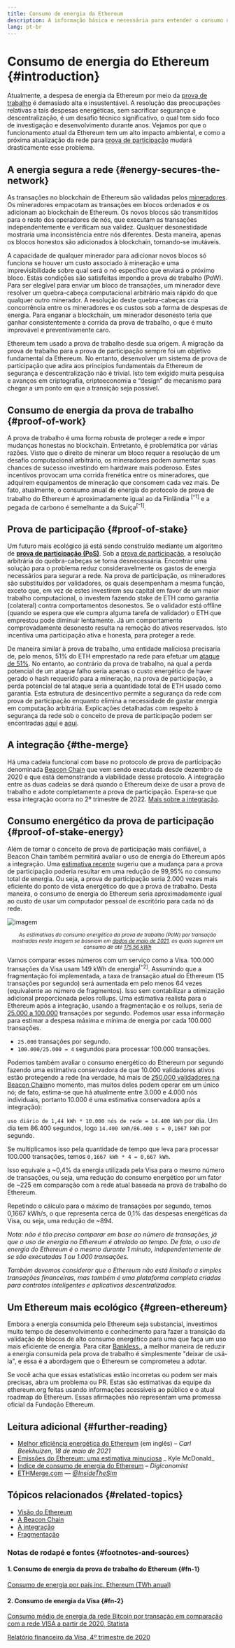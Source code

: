 ```yaml
---
title: Consumo de energia da Ethereum
description: A informação básica e necessária para entender o consumo de energia da Ethereum.
lang: pt-br
---
```


# Consumo de energia do Ethereum {#introduction}

Atualmente, a despesa de energia da Ethereum por meio da [prova de trabalho](/developers/docs/consensus-mechanisms/#proof-of-work) é demasiado alta e insustentável. A resolução das preocupações relativas a tais despesas energéticas, sem sacrificar segurança e descentralização, é um desafio técnico significativo, o qual tem sido foco de investigação e desenvolvimento durante anos. Vejamos por que o funcionamento atual da Ethereum tem um alto impacto ambiental, e como a próxima atualização da rede para [prova de participação](/developers/docs/consensus-mechanisms/pos) mudará drasticamente esse problema.

## A energia segura a rede {#energy-secures-the-network}

As transações no blockchain de Ethereum são validadas pelos [mineradores](/developers/docs/consensus-mechanisms/pow/mining). Os mineradores empacotam as transações em blocos ordenados e os adicionam ao blockchain de Ethereum. Os novos blocos são transmitidos para o resto dos operadores de nós, que executam as transações independentemente e verificam sua validez. Qualquer desonestidade mostraria uma inconsistência entre nós diferentes. Desta maneira, apenas os blocos honestos são adicionados à blockchain, tornando-se imutáveis.

A capacidade de qualquer minerador para adicionar novos blocos só funciona se houver um custo associado à mineração e uma imprevisibilidade sobre qual será o nó específico que enviará o próximo bloco. Estas condições são satisfeitas impondo a prova de trabalho (PoW). Para ser elegível para enviar um bloco de transações, um minerador deve resolver um quebra-cabeça computacional arbitrário mais rápido do que qualquer outro minerador. A resolução deste quebra-cabeças cria concorrência entre os mineradores e os custos sob a forma de despesas de energia. Para enganar a blockchain, um minerador desonesto teria que ganhar consistentemente a corrida da prova de trabalho, o que é muito improvável e preventivamente caro.

Ethereum tem usado a prova de trabalho desde sua origem. A migração da prova de trabalho para a prova de participação sempre foi um objetivo fundamental da Ethereum. No entanto, desenvolver um sistema de prova de participação que adira aos princípios fundamentais da Ethereum de segurança e descentralização não é trivial. Isto tem exigido muita pesquisa e avanços em criptografia, criptoeconomia e “design” de mecanismo para chegar a um ponto em que a transição seja possível.

## Consumo de energia da prova de trabalho {#proof-of-work}

A prova de trabalho é uma forma robusta de proteger a rede e impor mudanças honestas no blockchain. Entretanto, é problemática por várias razões. Visto que o direito de minerar um bloco requer a resolução de um desafio computacional arbitrário, os mineradores podem aumentar suas chances de sucesso investindo em hardware mais poderoso. Estes incentivos provocam uma corrida frenética entre os mineradores, que adquirem equipamentos de mineração que consomem cada vez mais. De fato, atualmente, o consumo anual de energia do protocolo de prova de trabalho do Ethereum é aproximadamente igual ao da Finlândia <sup>[^1]</sup> e a pegada de carbono é semelhante a da Suíça<sup>[^1]</sup>.

## Prova de participação {#proof-of-stake}

Um futuro mais ecológico já está sendo construído mediante um algoritmo de [**prova de participação (PoS)**](/upgrades/beacon-chain/). Sob a [prova de participação](/developers/docs/consensus-mechanisms/pos/), a resolução arbitrária do quebra-cabeças se torna desnecessária. Encontrar uma solução para o problema reduz consideravelmente os gastos de energia necessários para segurar a rede. Na prova de participação, os mineradores são substituídos por validadores, os quais desempenham a mesma função, exceto que, em vez de estes investirem seu capital em favor de um maior trabalho computacional, o investem fazendo stake de ETH como garantia (colateral) contra comportamentos desonestos. Se o validador está offline (quando se espera que ele cumpra alguma tarefa de validador) o ETH que emprestou pode diminuir lentamente. Já um comportamento comprovadamente desonesto resulta na remoção do ativos reservados. Isto incentiva uma participação ativa e honesta, para proteger a rede.

De maneira similar à prova de trabalho, uma entidade maliciosa precisaria de, pelo menos, 51% do ETH emprestado na rede para efetuar um [ataque de 51%](/glossary/#51-attack). No entanto, ao contrário da prova de trabalho, na qual a perda potencial de um ataque falho seria apenas o custo energético de haver gerado o hash requerido para a mineração, na prova de participação, a perda potencial de tal ataque seria a quantidade total de ETH usado como garantia. Esta estrutura de desincentivo permite a segurança da rede com prova de participação enquanto elimina a necessidade de gastar energia em computação arbitrária. Explicações detalhadas com respeito à segurança da rede sob o conceito de prova de participação podem ser encontradas [aqui](/developers/docs/consensus-mechanisms/pos/) e [aqui](https://vitalik.ca/general/2017/12/31/pos_faq.html).

## A integração {#the-merge}

Há uma cadeia funcional com base no protocolo de prova de participação denominada [Beacon Chain](/upgrades/beacon-chain/) que vem sendo executada desde dezembro de 2020 e que está demonstrando a viabilidade desse protocolo. A integração entre as duas cadeias se dará quando o Ethereum deixe de usar a prova de trabalho e adote completamente a prova de participação. Espera-se que essa integração ocorra no 2º trimestre de 2022. [Mais sobre a integração](/upgrades/merge/).

## Consumo energético da prova de participação {#proof-of-stake-energy}

Além de tornar o conceito de prova de participação mais confiável, a Beacon Chain também permitirá avaliar o uso de energia do Ethereum após a integração. Uma [estimativa recente](https://blog.ethereum.org/2021/05/18/country-power-no-more/) sugeriu que a mudança para a prova de participação poderia resultar em uma redução de 99,95% no consumo total de energia. Ou seja, a prova de participação seria 2.000 vezes mais eficiente do ponto de vista energético do que a prova de trabalho. Desta maneira, o consumo de energia do Ethereum seria aproximadamente igual ao custo de usar um computador pessoal de escritório para cada nó da rede.

![imagem](./energy_use_per_transaction.png)

<p style="text-align: center;"><small><i>As estimativas do consumo energético da prova de trabalho (PoW) por transação mostradas neste imagem se baseiam em <a href="https://blog.ethereum.org/2021/05/18/country-power-no-more/" target="_blank" rel="noopener noreferrer">dados de maio de 2021</a>, os quais sugerem um consumo de até <a href="https://digiconomist.net/ethereum-energy-consumption" target="_blank" rel="noopener noreferrer">175,56 kWh</a></i></small></p>

Vamos comparar esses números com um serviço como a Visa. 100.000 transações da Visa usam 149 kWh de energia<sup>[^2]</sup>. Assumindo que a fragmentação foi implementada, a taxa de transação atual do Ethereum (15 transações por segundo) será aumentada em pelo menos 64 vezes (equivalente ao número de fragmentos). Isso sem contabilizar a otimização adicional proporcionada pelos rollups. Uma estimativa realista para o Ethereum após a integração, usando a fragmentação e os rollups, seria de [25.000 a 100.000](https://twitter.com/VitalikButerin/status/1312905884549300224?s=20) transações por segundo. Podemos usar essa informação para estimar a despesa máxima e mínima de energia por cada 100.000 transações.

- `25.000` transações por segundo.
- `100.000/25.000 = 4` segundos para processar 100.000 transações.

Podemos também avaliar o consumo energético do Ethereum por segundo fazendo uma estimativa conservadora de que 10.000 validadores ativos estão protegendo a rede (na verdade, há mais de [250.000 validadores na Beacon Chain](https://beaconscan.com/)no momento, mas muitos deles podem operar em um único nó; de fato, estima-se que há atualmente entre 3.000 e 4.000 nós individuais, portanto 10.000 é uma estimativa conservadora após a integração):

`uso diário de 1,44 kWh * 10.000 nós de rede = 14.400 kWh` por dia. Um dia tem 86.400 segundos, logo `14.400 kWh/86.400 s = 0,1667 kWh` por segundo.

Se multiplicamos isso pela quantidade de tempo que leva para processar 100.000 transações, temos `0,1667 kWh * 4 = 0,667 kWh`.

Isso equivale a ~0,4% da energia utilizada pela Visa para o mesmo número de transações, ou seja, uma redução do consumo energético por um fator de ~225 em comparação com a rede atual baseada na prova de trabalho do Ethereum.

Repetindo o cálculo para o máximo de transações por segundo, temos 0,1667 kWh/s, o que representa cerca de 0,1% das despesas energéticas da Visa, ou seja, uma redução de ~894.

_Nota: não é tão preciso comparar em base ao número de transações, já que o uso de energia no Ethereum é atrelado ao tempo. De fato, o uso de energia do Ethereum é o mesmo durante 1 minuto, independentemente de se são executadas 1 ou 1.000 transações._

_Também devemos considerar que o Ethereum não está limitado a simples transações financeiras, mas também é uma plataforma completa criadas para contratos inteligentes e aplicativos descentralizados._

## Um Ethereum mais ecológico {#green-ethereum}

Embora a energia consumida pelo Ethereum seja substancial, investimos muito tempo de desenvolvimento e conhecimento para fazer a transição da validação de blocos de alto consumo energético para uma que faça um uso mais eficiente de energia. Para citar [Bankless,](http://podcast.banklesshq.com/), a melhor maneira de reduzir a energia consumida pela prova de trabalho é simplesmente "deixar de usá-la", e essa é a abordagem que o Ethereum se comprometeu a adotar.

<InfoBanner emoji=":evergreen_tree:">
  Se você acha que essas estatísticas estão incorretas ou podem ser mais precisas, abra um problema ou PR. Estas são estimativas da equipe da ethereum.org feitas usando informações acessíveis ao público e o atual roadmap do Ethereum. Essas afirmações não representam uma promessa oficial da Fundação Ethereum. 
</InfoBanner>

## Leitura adicional {#further-reading}

- [Melhor eficiência energética do Ethereum](https://blog.ethereum.org/2021/05/18/country-power-no-more/) (em inglês) – _Carl Beekhuizen, 18 de maio de 2021_
- [Emissões do Ethereum: uma estimativa minuciosa](https://kylemcdonald.github.io/ethereum-emissions/) _ Kyle McDonald_
- [Índice de consumo de energia do Ethereum](https://digiconomist.net/ethereum-energy-consumption/) – _Digiconomist_
- [ETHMerge.com](https://ethmerge.com/) — _[@InsideTheSim](https://twitter.com/InsideTheSim)_

## Tópicos relacionados {#related-topics}

- [Visão do Ethereum](/upgrades/vision/)
- [A Beacon Chain](/upgrades/beacon-chain)
- [A integração](/upgrades/merge/)
- [Fragmentação](/upgrades/beacon-chain/)

### Notas de rodapé e fontes {#footnotes-and-sources}

#### 1. Consumo de energia da prova de trabalho do Ethereum {#fn-1}

[Consumo de energia por país inc. Ethereum (TWh anual)](https://digiconomist.net/ethereum-energy-consumption)

#### 2. Consumo de energia da Visa {#fn-2}

[Consumo médio de energia da rede Bitcoin por transação em comparação com a rede VISA a partir de 2020, Statista](https://www.statista.com/statistics/881541/bitcoin-energy-consumption-transaction-comparison-visa/)

[Relatório financeiro da Visa, 4º trimestre de 2020](https://s1.q4cdn.com/050606653/files/doc_financials/2020/q4/Visa-Inc.-Q4-2020-Operational-Performance-Data.pdf)
